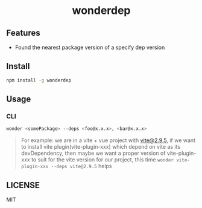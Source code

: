 <h1 align="center">wonderdep</h1>

## Features

- Found the nearest package version of a specify dep version

## Install

```bash
npm install -g wonderdep
```

## Usage

### CLI
```bash
wonder <somePackage> --deps <foo@x.x.x>, <bar@x.x.x>
```

> For example: we are in a vite + vue project with vite@2.9.5, if we want to install vite plugin(vite-plugin-xxx) which depend on vite as its devDependency, then maybe we want a proper version of vite-plugin-xxx to suit for the vite version for our project, this time `wonder vite-plugin-xxx --deps vite@2.9.5` helps 
 
## LICENSE
MIT